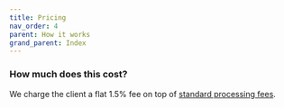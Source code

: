 ```yaml
---
title: Pricing
nav_order: 4
parent: How it works
grand_parent: Index
---
```


### How much does this cost?

We charge the client a flat 1.5% fee on top of <a href="https://stripe.com/gb/pricing#pricing-details" target="_blank">standard processing fees</a>.
